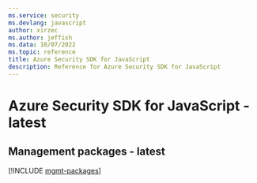 ```yaml
---
ms.service: security
ms.devlang: javascript
author: xirzec
ms.author: jeffish
ms.data: 10/07/2022
ms.topic: reference
title: Azure Security SDK for JavaScript
description: Reference for Azure Security SDK for JavaScript
---
```

# Azure Security SDK for JavaScript - latest

## Management packages - latest
[!INCLUDE [mgmt-packages](security-mgmt-index.md)]